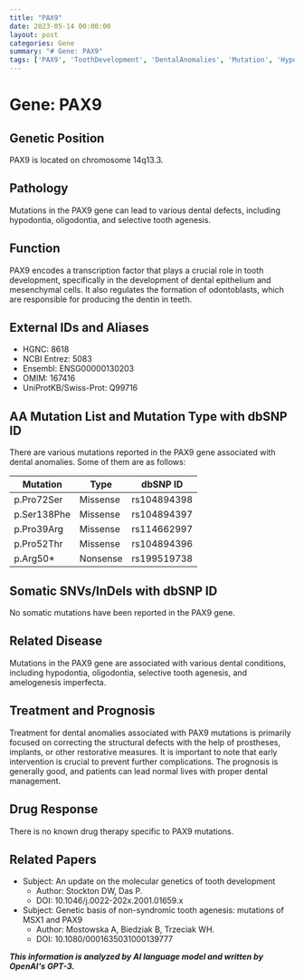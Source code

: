 ```yaml
---
title: "PAX9"
date: 2023-05-14 00:00:00
layout: post
categories: Gene
summary: "# Gene: PAX9"
tags: ['PAX9', 'ToothDevelopment', 'DentalAnomalies', 'Mutation', 'Hypodontia', 'Prognosis', 'Treatment', 'GeneticPosition']
---
```


# Gene: PAX9

## Genetic Position
PAX9 is located on chromosome 14q13.3.

## Pathology
Mutations in the PAX9 gene can lead to various dental defects, including hypodontia, oligodontia, and selective tooth agenesis. 

## Function
PAX9 encodes a transcription factor that plays a crucial role in tooth development, specifically in the development of dental epithelium and mesenchymal cells. It also regulates the formation of odontoblasts, which are responsible for producing the dentin in teeth.

## External IDs and Aliases
- HGNC: 8618
- NCBI Entrez: 5083
- Ensembl: ENSG00000130203
- OMIM: 167416
- UniProtKB/Swiss-Prot: Q99716

## AA Mutation List and Mutation Type with dbSNP ID
There are various mutations reported in the PAX9 gene associated with dental anomalies. Some of them are as follows:

| Mutation | Type | dbSNP ID |
| --- | --- | --- |
| p.Pro72Ser | Missense | rs104894398 |
| p.Ser138Phe | Missense | rs104894397 |
| p.Pro39Arg | Missense | rs114662997 |
| p.Pro52Thr | Missense | rs104894396 |
| p.Arg50* | Nonsense | rs199519738 |

## Somatic SNVs/InDels with dbSNP ID
No somatic mutations have been reported in the PAX9 gene.

## Related Disease
Mutations in the PAX9 gene are associated with various dental conditions, including hypodontia, oligodontia, selective tooth agenesis, and amelogenesis imperfecta. 

## Treatment and Prognosis
Treatment for dental anomalies associated with PAX9 mutations is primarily focused on correcting the structural defects with the help of prostheses, implants, or other restorative measures. It is important to note that early intervention is crucial to prevent further complications. The prognosis is generally good, and patients can lead normal lives with proper dental management.

## Drug Response
There is no known drug therapy specific to PAX9 mutations.

## Related Papers
- Subject: An update on the molecular genetics of tooth development
  - Author: Stockton DW, Das P.
  - DOI: 10.1046/j.0022-202x.2001.01659.x
- Subject: Genetic basis of non-syndromic tooth agenesis: mutations of MSX1 and PAX9
  - Author: Mostowska A, Biedziak B, Trzeciak WH.
  - DOI: 10.1080/0001635031000139777

**_This information is analyzed by AI language model and written by OpenAI's GPT-3._**